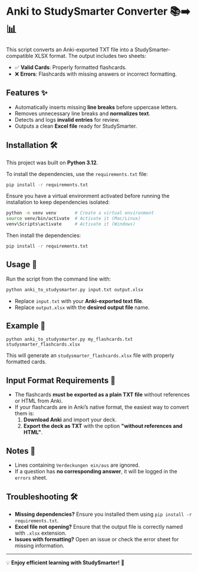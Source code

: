 # Anki to StudySmarter Converter 📚➡️📊

This script converts an Anki-exported TXT file into a StudySmarter-compatible XLSX format. The output includes two sheets:
- ✅ **Valid Cards**: Properly formatted flashcards.
- ❌ **Errors**: Flashcards with missing answers or incorrect formatting.

## Features ✨
- Automatically inserts missing **line breaks** before uppercase letters.
- Removes unnecessary line breaks and **normalizes text**.
- Detects and logs **invalid entries** for review.
- Outputs a clean **Excel file** ready for StudySmarter.

## Installation 🛠
This project was built on **Python 3.12**.

To install the dependencies, use the `requirements.txt` file:
```sh
pip install -r requirements.txt
```

Ensure you have a virtual environment activated before running the installation to keep dependencies isolated:
```sh
python -m venv venv       # Create a virtual environment
source venv/bin/activate  # Activate it (Mac/Linux)
venv\Scripts\activate     # Activate it (Windows)
```
Then install the dependencies:
```sh
pip install -r requirements.txt
```

## Usage 🚀
Run the script from the command line with:
```sh
python anki_to_studysmarter.py input.txt output.xlsx
```

- Replace `input.txt` with your **Anki-exported text file**.
- Replace `output.xlsx` with the **desired output file** name.

## Example 📖
```
python anki_to_studysmarter.py my_flashcards.txt studysmarter_flashcards.xlsx
```
This will generate an `studysmarter_flashcards.xlsx` file with properly formatted cards.

## Input Format Requirements 📄
- The flashcards **must be exported as a plain TXT file** without references or HTML from Anki.
- If your flashcards are in Anki’s native format, the easiest way to convert them is:
  1. **Download Anki** and import your deck.
  2. **Export the deck as TXT** with the option **"without references and HTML"**.

## Notes 📌
- Lines containing `Verdeckungen ein/aus` are ignored.
- If a question has **no corresponding answer**, it will be logged in the `errors` sheet.

## Troubleshooting 🛠
- **Missing dependencies?** Ensure you installed them using `pip install -r requirements.txt`.
- **Excel file not opening?** Ensure that the output file is correctly named with `.xlsx` extension.
- **Issues with formatting?** Open an issue or check the error sheet for missing information.

---
💡 **Enjoy efficient learning with StudySmarter!** 🚀

